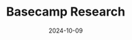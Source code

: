 ---  
layout: startup_page  
title: "Basecamp Research"  
id: "basecampresearch.com"  
permalink: "/basecampresearchbasecampresearch.com10092024/"  
website: "https://www.basecamp-research.com/"  
funding_round: "Series B"  
funding_amount: "$60M"  
investors: "Singular, S32, redalpine, André Hoffmann, Feike Sijbesma, Paul Polman"  
about: "Basecamp Research is building an AI agent focused on biology and biodiversity, producing insights beyond human capabilities. It meticulously gathers primary data to create foundational models, aiming to surpass current limitations in understanding the natural world's complexity. The startup partners with organizations globally to expand its database and build new products utilizing its AI."  
markets: "Biotechnology, AI, Pharmaceuticals, biodiversity, deep learning, protein engineering, protein design"  
hq: "London, England, United Kingdom"  
founded_year: "2019"  
linkedin: "https://www.linkedin.com/company/basecamp-research"  
twitter: "https://twitter.com/Basecamp_Res"  
instagram: ""  
facebook: ""  
crunchbase: "https://www.crunchbase.com/organization/basecamp-research"  
pitchbook: "https://pitchbook.com/profiles/company/455154-67"  

date_display: "09-Oct-2024"  
date: "2024-10-09"

# SEO Optimization  
meta_title: "Basecamp Research - Series B Funding ($60M)"  
meta_description: "Basecamp Research, Basecamp Research is building an AI agent focused on biology and biodiversity, producing insights beyond human capabilities. It meticulously gathers p..."  
meta_keywords: "Basecamp Research, Biotechnology, AI, Pharmaceuticals, biodiversity, deep learning, protein engineering, protein design, Series B funding"  
canonical_url: "https://startup.projectstartups.com/basecampresearchbasecampresearch.com10092024/"  
---